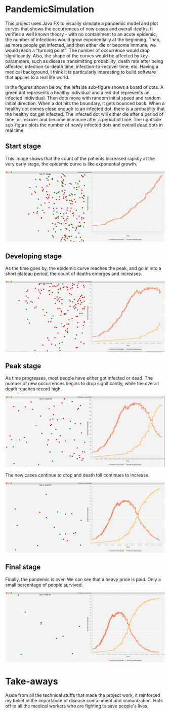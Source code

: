 # PandemicSimulation
This project uses Java FX to visually simulate a pandemic model and plot curves that shows the occurrences of new cases and overall deaths. It verifies a well known theory - with no containment to an acute epidemic, the number of infections would grow exponentially at the beginning. Then, as more people get infected, and then either die or become immune, we would reach a "turning point". The number of occurrence would drop significantly. Also, the shape of the curves would be affected by key parameters, such as disease transimitting probability, death rate after being affected, infection-to-death time, infection-to-recover time, etc. Having a medical background, I think it is particularly interesting to build software that applies to a real life world.

In the figures shown below, the leftside sub-figure shows a board of dots. A green dot represents a healthy individual and a red dot represents an infected inidividual. Then dots move with random initial speed and random initial direction. When a dot hits the boundary, it gets bounced back. When a healthy dot comes close enough to an infected dot, there is a probablity that the healthy dot get infected. The infected dot will either die after a period of time, or recover and become immnune after a period of time. The rightside sub-figure plots the number of newly infected dots and overall dead dots in real time.

## Start stage
This image shows that the count of the patients increased rapidly at the very early stage, the epidemic curve is like exponential growth.

![Image1 of PandemicSimulation](https://github.com/shuyuan6/PandemicSimulation/blob/master/Screen%20Shot%202020-09-28%20at%2012.44.10%20AM.png)

## Developing stage
As the time goes by, the epidemic curve reaches the peak, and go in into a short plateau period, the count of deaths emerges and increases.

![Image2 of PandemicSimulation](https://github.com/shuyuan6/PandemicSimulation/blob/master/Screen%20Shot%202020-09-28%20at%2012.44.23%20AM.png)

## Peak stage
As time progresses, most people have either got infected or dead. The number of new occurrences begins to drop significantly, while the overall death reaches record high.

![Image3 of PandemicSimulation](https://github.com/shuyuan6/PandemicSimulation/blob/master/Screen%20Shot%202020-09-28%20at%2012.44.33%20AM.png)

The new cases continue to drop and death toll continues to increase.

![Image4 of PandemicSimulation](https://github.com/shuyuan6/PandemicSimulation/blob/master/Screen%20Shot%202020-09-28%20at%2012.44.44%20AM.png)

## Final stage

Finally, the pandemic is over. We can see that a heavy price is paid. Only a small percentage of people survived.

![Image5 of PandemicSimulation](https://github.com/shuyuan6/PandemicSimulation/blob/master/Screen%20Shot%202020-09-28%20at%2012.44.56%20AM.png)


# Take-aways
Aside from all the technical stuffs that made the project work, it reinforced my belief in the importance of disease containment and immunization. Hats off to all the medical workers who are fighting to save people's lives.

